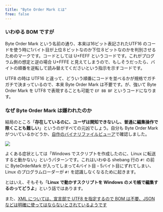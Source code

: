 ```yaml
---
title: "Byte Order Mark とは"
free: false
---
```


### いわゆる BOM ですが

Byte Order Mark という名前の通り、本来は16ビット表記されたUTF16 のコードを使う時に1バイト目が上位８ビットなのか下位８ビットなのかを判別させるためのマークです。コードとしては U+FEFF というコードです。これがプログラム側の想定と逆の場合 U+FFFE と見えてしまうので、もしそうだったら、バイトの順番を逆転して読み替えてくださいという指示を示すコードです。

UTF8 の時は UTF16 と違って、どういう順番にコードを並べるかが規格でガチガチで決まっているので、本来 Byte Order Mark は不要です。が、強いて Byte Order Mark を UTF8 で表現することも可能で `EF BB BF` というコードになります。

### なぜ Byte Order Mark は嫌われたのか

結局のところ「**存在しているのに、ユーザは関知できないし、普通に編集操作で除くことも難しい**」というのがすべての元凶でしょう。自分も Byte Order Mark がついているかどうか、[自作のバイナリファイルビューア](https://github.com/zetamatta/binview)で確認しました。

![](https://storage.googleapis.com/zenn-user-upload/7t4t4sfjt7zrrrm1kfixyzbsnuws)

よくある症状としては「Windows でスクリプトを作成したのに、Linux に転送すると動かない」というパターンです。これはいわゆる shebang 行の `#!` の前に ByteOrderMark が入ってしまって4バイト目・5バイト目にずれてしまい、Linux のプログラムローダーが `#!` を認識しなくなるために起きます。

とはいえ、そもそも「**Linux で動かすスクリプトを Windows のメモ帳で編集するのってどうよ**」という話ではあります。

また、[XML については、宣言部で UTF8 を指定するので BOM は不要、JSON などは明確に使ってはならないとされているようです](https://ja.wikipedia.org/wiki/%E3%83%90%E3%82%A4%E3%83%88%E9%A0%86%E3%83%9E%E3%83%BC%E3%82%AF)